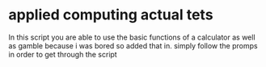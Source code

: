 # applied computing actual tets
In this script you are able to use the basic functions of a calculator as well as gamble because i was bored so added that in.
simply follow the promps in order to get through the script
